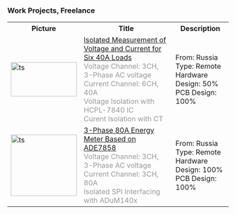 ### Work Projects, Freelance
<table>
  <tr>
    <th>Picture</th>
    <th>Title</th>
    <th>Description</th>
  </tr>

   <tr>
    <td>
        <img
        src="https://s32.picofile.com/file/8477565226/Album.png"
        alt="ts"
        width="150"
        height="78"
        />    
    </td>
    <td>
        <a 
            href="https://github.com/AliRezaJoodi" target="_top">
            <span>Isolated Measurement of Voltage and Current for Six 40A Loads</span>
        </a> <br />
        <span style="color:#999">Voltage Channel: 3CH, 3-Phase AC voltage</span> <br />
	<span style="color:#999">Current Channel: 6CH, 40A</span> <br />
	<span style="color:#999">Voltage Isolation with HCPL-7840 IC</span> <br />
	<span style="color:#999">Curent Isolation with CT</span> <br />
    </td>
    <td>
        From: Russia<br />
        Type: Remote<br />
        Hardware Design: 50%<br />
        PCB Design: 100%<br />
    </td>
  </tr>

   <tr>
    <td>
        <img
        src="https://s32.picofile.com/file/8477565368/Album.png"
        alt="ts"
        width="150"
        height="140"
        />    
    </td>
    <td>
        <a 
            href="https://github.com/AliRezaJoodi" target="_top">
            <span>3-Phase 80A Energy Meter Based on ADE7858</span>
        </a> <br />
        <span style="color:#999">Voltage Channel: 3CH, 3-Phase AC voltage</span> <br />
	<span style="color:#999">Current Channel: 3CH, 80A</span> <br />
        <span style="color:#999">Isolated SPI Interfacing with ADuM140x</span> <br />
    </td>
    <td>
        From: Russia<br />
        Type: Remote<br />
        Hardware Design: 100%<br />
        PCB Design: 100%<br />
    </td>
    
  </tr>
  
</table>
